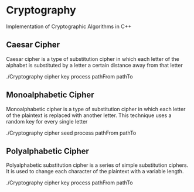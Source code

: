 # Cryptography
Implementation of Cryptographic Algorithms in C++

## Caesar Cipher
Caesar cipher is a type of substitution cipher in which each letter of the alphabet is substituted by a letter a certain distance away from that letter

./Cryptography cipher key  process pathFrom pathTo

## Monoalphabetic Cipher
Monoalphabetic cipher is a type of substitution cipher in which each letter of the plaintext is replaced with another letter. This technique uses a random key for every single letter

./Cryptography cipher seed process pathFrom pathTo

## Polyalphabetic Cipher
Polyalphabetic substitution cipher is a series of simple substitution ciphers. It is used to change each character of the plaintext with a variable length.

./Cryptography cipher key  process pathFrom pathTo